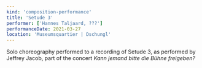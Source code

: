 ```yaml
---
kind: 'composition-performance'
title: 'Setude 3'
performer: ['Hannes Taljaard, ???']
performanceDate: 2021-03-27
location: 'Museumsquartier | Dschungl'
---
```

Solo choreography performed to a recording of Setude 3, as performed by Jeffrey Jacob, part of the concert *Kann jemand bitte die Bühne freigeben?*